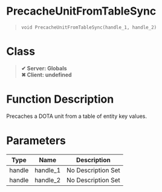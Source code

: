 # PrecacheUnitFromTableSync
> `void PrecacheUnitFromTableSync(handle_1, handle_2)`
# Class
> __✔ Server: Globals__  
> __✖ Client: undefined__  
# Function Description
Precaches a DOTA unit from a table of entity key values.
# Parameters
Type|Name|Description
--|--|--
handle|handle_1|No Description Set
handle|handle_2|No Description Set
